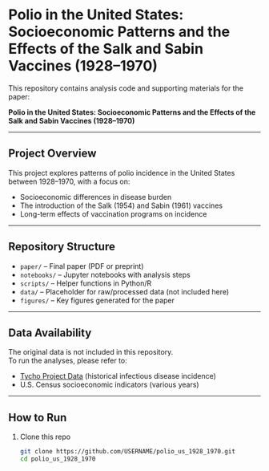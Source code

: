 # Polio in the United States: Socioeconomic Patterns and the Effects of the Salk and Sabin Vaccines (1928–1970)

This repository contains analysis code and supporting materials for the paper:

**Polio in the United States: Socioeconomic Patterns and the Effects of the Salk and Sabin Vaccines (1928–1970)**

---

## Project Overview
This project explores patterns of polio incidence in the United States between 1928–1970, with a focus on:
- Socioeconomic differences in disease burden
- The introduction of the Salk (1954) and Sabin (1961) vaccines
- Long-term effects of vaccination programs on incidence

---

## Repository Structure
- `paper/` – Final paper (PDF or preprint)  
- `notebooks/` – Jupyter notebooks with analysis steps  
- `scripts/` – Helper functions in Python/R  
- `data/` – Placeholder for raw/processed data (not included here)  
- `figures/` – Key figures generated for the paper  

---

## Data Availability
The original data is not included in this repository.  
To run the analyses, please refer to:  
- [Tycho Project Data](https://www.tycho.pitt.edu/) (historical infectious disease incidence)  
- U.S. Census socioeconomic indicators (various years)

---

## How to Run
1. Clone this repo  
   ```bash
   git clone https://github.com/USERNAME/polio_us_1928_1970.git
   cd polio_us_1928_1970
